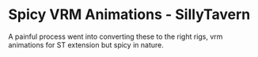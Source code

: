 # Spicy VRM Animations - SillyTavern
 A painful process went into converting these to the right rigs, vrm animations for ST extension but spicy in nature.
